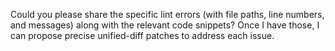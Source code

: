 Could you please share the specific lint errors (with file paths, line numbers, and messages) along with the relevant code snippets? Once I have those, I can propose precise unified-diff patches to address each issue.